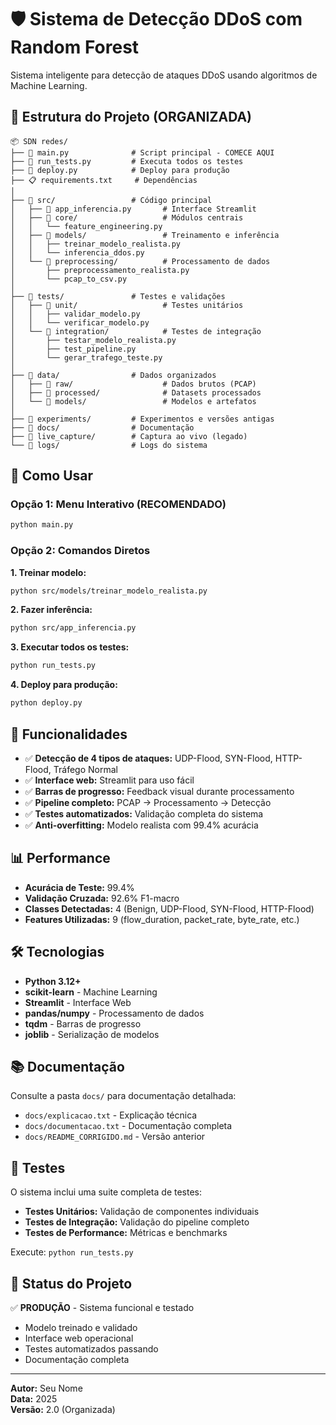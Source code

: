 # 🛡️ Sistema de Detecção DDoS com Random Forest

Sistema inteligente para detecção de ataques DDoS usando algoritmos de Machine Learning.

## 📁 Estrutura do Projeto (ORGANIZADA)

```
📦 SDN redes/
├── 🚀 main.py              # Script principal - COMECE AQUI
├── 🧪 run_tests.py         # Executa todos os testes
├── 🔧 deploy.py            # Deploy para produção
├── 📋 requirements.txt     # Dependências
│
├── 📂 src/                 # Código principal
│   ├── 🎯 app_inferencia.py       # Interface Streamlit
│   ├── 📂 core/                   # Módulos centrais
│   │   └── feature_engineering.py
│   ├── 📂 models/                 # Treinamento e inferência
│   │   ├── treinar_modelo_realista.py
│   │   └── inferencia_ddos.py
│   └── 📂 preprocessing/          # Processamento de dados
│       ├── preprocessamento_realista.py
│       └── pcap_to_csv.py
│
├── 📂 tests/               # Testes e validações
│   ├── 📂 unit/                   # Testes unitários
│   │   ├── validar_modelo.py
│   │   └── verificar_modelo.py
│   └── 📂 integration/            # Testes de integração
│       ├── testar_modelo_realista.py
│       ├── test_pipeline.py
│       └── gerar_trafego_teste.py
│
├── 📂 data/                # Dados organizados
│   ├── 📂 raw/                    # Dados brutos (PCAP)
│   ├── 📂 processed/              # Datasets processados
│   └── 📂 models/                 # Modelos e artefatos
│
├── 📂 experiments/         # Experimentos e versões antigas
├── 📂 docs/                # Documentação
├── 📂 live_capture/        # Captura ao vivo (legado)
└── 📂 logs/                # Logs do sistema
```

## 🚀 Como Usar

### Opção 1: Menu Interativo (RECOMENDADO)
```bash
python main.py
```

### Opção 2: Comandos Diretos

**1. Treinar modelo:**
```bash
python src/models/treinar_modelo_realista.py
```

**2. Fazer inferência:**
```bash
python src/app_inferencia.py
```

**3. Executar todos os testes:**
```bash
python run_tests.py
```

**4. Deploy para produção:**
```bash
python deploy.py
```

## 🎯 Funcionalidades

- ✅ **Detecção de 4 tipos de ataques:** UDP-Flood, SYN-Flood, HTTP-Flood, Tráfego Normal
- ✅ **Interface web:** Streamlit para uso fácil
- ✅ **Barras de progresso:** Feedback visual durante processamento
- ✅ **Pipeline completo:** PCAP → Processamento → Detecção
- ✅ **Testes automatizados:** Validação completa do sistema
- ✅ **Anti-overfitting:** Modelo realista com 99.4% acurácia

## 📊 Performance

- **Acurácia de Teste:** 99.4%
- **Validação Cruzada:** 92.6% F1-macro
- **Classes Detectadas:** 4 (Benign, UDP-Flood, SYN-Flood, HTTP-Flood)
- **Features Utilizadas:** 9 (flow_duration, packet_rate, byte_rate, etc.)

## 🛠️ Tecnologias

- **Python 3.12+**
- **scikit-learn** - Machine Learning
- **Streamlit** - Interface Web
- **pandas/numpy** - Processamento de dados
- **tqdm** - Barras de progresso
- **joblib** - Serialização de modelos

## 📚 Documentação

Consulte a pasta `docs/` para documentação detalhada:
- `docs/explicacao.txt` - Explicação técnica
- `docs/documentacao.txt` - Documentação completa
- `docs/README_CORRIGIDO.md` - Versão anterior

## 🧪 Testes

O sistema inclui uma suite completa de testes:

- **Testes Unitários:** Validação de componentes individuais
- **Testes de Integração:** Validação do pipeline completo
- **Testes de Performance:** Métricas e benchmarks

Execute: `python run_tests.py`

## 🚀 Status do Projeto

✅ **PRODUÇÃO** - Sistema funcional e testado
- Modelo treinado e validado
- Interface web operacional
- Testes automatizados passando
- Documentação completa

---

**Autor:** Seu Nome  
**Data:** 2025  
**Versão:** 2.0 (Organizada)
